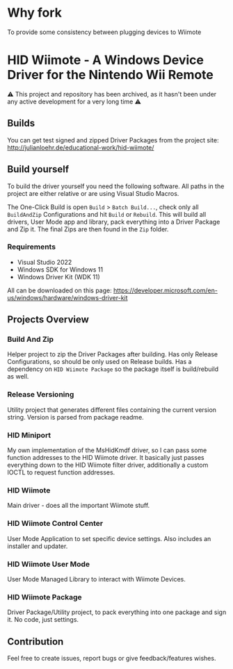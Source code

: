 # Why fork

To provide some consistency between plugging devices to Wiimote 

# HID Wiimote - A Windows Device Driver for the Nintendo Wii Remote

⚠ This project and repository has been archived, as it hasn't been under any active development for a very long time ⚠

## Builds

You can get test signed and zipped Driver Packages from the project site:
http://julianloehr.de/educational-work/hid-wiimote/

## Build yourself

To build the driver yourself you need the following software.
All paths in the project are either relative or are using Visual Studio Macros.

The One-Click Build is open `Build` > `Batch Build...`, check only all `BuildAndZip` Configurations and hit `Build` or `Rebuild`. This will build all drivers, User Mode app and library, pack everything into a Driver Package and Zip it. The final Zips are then found in the `Zip` folder.

### Requirements

* Visual Studio 2022
* Windows SDK for Windows 11
* Windows Driver Kit (WDK 11)

All can be downloaded on this page: https://developer.microsoft.com/en-us/windows/hardware/windows-driver-kit

## Projects Overview

### Build And Zip

Helper project to zip the Driver Packages after building. Has only Release Configurations, so should be only used on Release builds. Has a dependency on `HID Wiimote Package` so the package itself is build/rebuild as well.

### Release Versioning

Utility project that generates different files containing the current version string. Version is parsed from package readme.

### HID Miniport

My own implementation of the MsHidKmdf driver, so I can pass some function addresses to the HID Wiimote driver. It basically just passes everything down to the HID Wiimote filter driver, additionally a custom IOCTL to request function addresses.

### HID Wiimote

Main driver - does all the important Wiimote stuff.

### HID Wiimote Control Center

User Mode Application to set specific device settings. Also includes an installer and updater.

### HID Wiimote User Mode

User Mode Managed Library to interact with Wiimote Devices.

### HID Wiimote Package

Driver Package/Utility project, to pack everything into one package and sign it. No code, just settings.

## Contribution

Feel free to create issues, report bugs or give feedback/features wishes.
